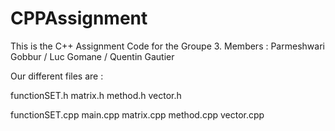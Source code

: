 # CPPAssignment
This is the C++ Assignment Code for the Groupe 3. 
Members : Parmeshwari Gobbur / Luc Gomane / Quentin Gautier

Our different files are : 

functionSET.h
matrix.h
method.h
vector.h

functionSET.cpp
main.cpp
matrix.cpp
method.cpp
vector.cpp
